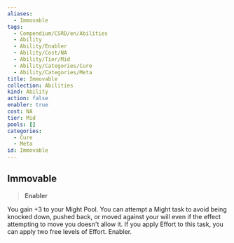 ```yaml
---
aliases:
  - Immovable
tags:
  - Compendium/CSRD/en/Abilities
  - Ability
  - Ability/Enabler
  - Ability/Cost/NA
  - Ability/Tier/Mid
  - Ability/Categories/Cure
  - Ability/Categories/Meta
title: Immovable
collection: Abilities
kind: Ability
action: false
enabler: true
cost: NA
tier: Mid
pools: []
categories:
  - Cure
  - Meta
id: Immovable
---
```

## Immovable    
>**Enabler**  
    
You gain +3 to your Might Pool. You can attempt a Might task to avoid being knocked down, pushed back, or moved against your will even if the effect attempting to move you doesn't allow it. If you apply Effort to this task, you can apply two free levels of Effort. Enabler.
